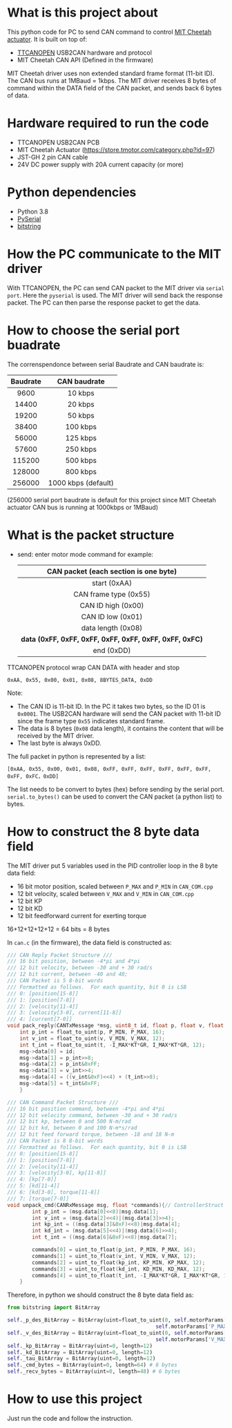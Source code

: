 # What is this project about
This python code for PC to send CAN command to control [MIT Cheetah actuator](https://www.youtube.com/watch?v=ecSQZlNda6g). It is built on top of:
- [TTCANOPEN](https://www.ttcanopen.com/) USB2CAN hardware and protocol
- MIT Cheetah CAN API (Defined in the firmware)

MIT Cheetah driver uses non extended standard frame format (11-bit ID). The CAN bus runs at 1MBaud = 1kbps. The MIT driver receives 8 bytes of command within the DATA field of the CAN packet, and sends back 6 bytes of data. 

# Hardware required to run the code
- TTCANOPEN USB2CAN PCB
- MIT Cheetah Actuator (https://store.tmotor.com/category.php?id=97)
- JST-GH 2 pin CAN cable
- 24V DC power supply with 20A current capacity (or more)

# Python dependencies
- Python 3.8
- [PySerial](https://pypi.org/project/pyserial/)
- [bitstring](https://pypi.org/project/bitstring/)

# How the PC communicate to the MIT driver
With TTCANOPEN, the PC can send CAN packet to the MIT driver via `serial port`. Here the `pyserial` is used. The MIT driver will send back the response packet. The PC can then parse the response packet to get the data. 

# How to choose the serial port buadrate
The correnspendonce between serial Baudrate and CAN baudrate is:

| Baudrate | CAN baudrate |
|:--------:|:------------:|
| 9600 | 10 kbps |
| 14400 | 20 kbps |
| 19200 | 50 kbps |
| 38400 | 100 kbps |
| 56000 | 125 kbps |
| 57600 | 250 kbps |
| 115200 | 500 kbps |
| 128000 | 800 kbps |
| 256000 | 1000 kbps (default) |

(256000 serial port baudrate is default for this project since MIT Cheetah actuator CAN bus is running at 1000kbps or 1MBaud)

# What is the packet structure
- send: 
enter motor mode command for example:

    | CAN packet (each section is one byte) |
    |:----------:|
    | start (0xAA)
    | CAN frame type (0x55) |
    | CAN ID high (0x00) |
    | CAN ID low (0x01) |
    | data length (0x08) |
    | **data (0xFF, 0xFF, 0xFF, 0xFF, 0xFF, 0xFF, 0xFF, 0xFC)** |
    | end (0xDD) |

TTCANOPEN protocol wrap CAN DATA with header and stop

`0xAA, 0x55, 0x00, 0x01, 0x08, 8BYTES_DATA, 0xDD`

Note: 
- The CAN ID is 11-bit ID. In the PC it takes two bytes, so the ID 01 is `0x0001`. The USB2CAN hardware will send the CAN packet with 11-bit ID since the frame type `0x55` indicates standard frame. 
- The data is 8 bytes (`0x08` data length), it contains the content that will be received by the MIT driver.
- The last byte is always 0xDD.

The full packet in python is represented by a list:
```
[0xAA, 0x55, 0x00, 0x01, 0x08, 0xFF, 0xFF, 0xFF, 0xFF, 0xFF, 0xFF, 0xFF, 0xFC，0xDD]
```

The list needs to be convert to bytes (hex) before sending by the serial port. `serial.to_bytes()` can be used to convert the CAN packet (a python list) to bytes.

<!-- - receive (TODO) -->

# How to construct the 8 byte data field

The MIT driver put 5 variables used in the PID controller loop in the 8 byte data field:
- 16 bit motor position, scaled between `P_MAX` and `P_MIN` in `CAN_COM.cpp`
- 12 bit velocity, scaled between `V_MAX` and `V_MIN` in `CAN_COM.cpp`
- 12 bit KP
- 12 bit KD
- 12 bit feedforward current for exerting torque

16+12+12+12+12 = 64 bits = 8 bytes

In `can.c` (in the firmware), the data field is constructed as:
```C
/// CAN Reply Packet Structure ///
/// 16 bit position, between -4*pi and 4*pi
/// 12 bit velocity, between -30 and + 30 rad/s
/// 12 bit current, between -40 and 40;
/// CAN Packet is 5 8-bit words
/// Formatted as follows.  For each quantity, bit 0 is LSB
/// 0: [position[15-8]]
/// 1: [position[7-0]]
/// 2: [velocity[11-4]]
/// 3: [velocity[3-0], current[11-8]]
/// 4: [current[7-0]]
void pack_reply(CANTxMessage *msg, uint8_t id, float p, float v, float t){
    int p_int = float_to_uint(p, P_MIN, P_MAX, 16);
    int v_int = float_to_uint(v, V_MIN, V_MAX, 12);
    int t_int = float_to_uint(t, -I_MAX*KT*GR, I_MAX*KT*GR, 12);
    msg->data[0] = id;
    msg->data[1] = p_int>>8;
    msg->data[2] = p_int&0xFF;
    msg->data[3] = v_int>>4;
    msg->data[4] = ((v_int&0xF)<<4) + (t_int>>8);
    msg->data[5] = t_int&0xFF;
    }

/// CAN Command Packet Structure ///
/// 16 bit position command, between -4*pi and 4*pi
/// 12 bit velocity command, between -30 and + 30 rad/s
/// 12 bit kp, between 0 and 500 N-m/rad
/// 12 bit kd, between 0 and 100 N-m*s/rad
/// 12 bit feed forward torque, between -18 and 18 N-m
/// CAN Packet is 8 8-bit words
/// Formatted as follows.  For each quantity, bit 0 is LSB
/// 0: [position[15-8]]
/// 1: [position[7-0]]
/// 2: [velocity[11-4]]
/// 3: [velocity[3-0], kp[11-8]]
/// 4: [kp[7-0]]
/// 5: [kd[11-4]]
/// 6: [kd[3-0], torque[11-8]]
/// 7: [torque[7-0]]
void unpack_cmd(CANRxMessage msg, float *commands){// ControllerStruct * controller){
        int p_int = (msg.data[0]<<8)|msg.data[1];
        int v_int = (msg.data[2]<<4)|(msg.data[3]>>4);
        int kp_int = ((msg.data[3]&0xF)<<8)|msg.data[4];
        int kd_int = (msg.data[5]<<4)|(msg.data[6]>>4);
        int t_int = ((msg.data[6]&0xF)<<8)|msg.data[7];

        commands[0] = uint_to_float(p_int, P_MIN, P_MAX, 16);
        commands[1] = uint_to_float(v_int, V_MIN, V_MAX, 12);
        commands[2] = uint_to_float(kp_int, KP_MIN, KP_MAX, 12);
        commands[3] = uint_to_float(kd_int, KD_MIN, KD_MAX, 12);
        commands[4] = uint_to_float(t_int, -I_MAX*KT*GR, I_MAX*KT*GR, 12);
    }
```

Therefore, in python we should construct the 8 byte data field as:
```python
from bitstring import BitArray

self._p_des_BitArray = BitArray(uint=float_to_uint(0, self.motorParams['P_MIN'],
                                                self.motorParams['P_MAX'], 16), length=16)
self._v_des_BitArray = BitArray(uint=float_to_uint(0, self.motorParams['V_MIN'],
                                                self.motorParams['V_MAX'], 12), length=12)
self._kp_BitArray = BitArray(uint=0, length=12)
self._kd_BitArray = BitArray(uint=0, length=12)
self._tau_BitArray = BitArray(uint=0, length=12)
self._cmd_bytes = BitArray(uint=0, length=64) # 8 bytes
self._recv_bytes = BitArray(uint=0, length=48) # 6 bytes
```

# How to use this project
Just run the code and follow the instruction.
